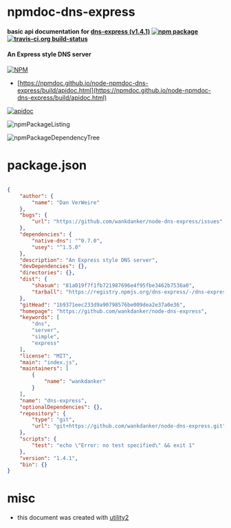# npmdoc-dns-express

#### basic api documentation for  [dns-express (v1.4.1)](https://github.com/wankdanker/node-dns-express)  [![npm package](https://img.shields.io/npm/v/npmdoc-dns-express.svg?style=flat-square)](https://www.npmjs.org/package/npmdoc-dns-express) [![travis-ci.org build-status](https://api.travis-ci.org/npmdoc/node-npmdoc-dns-express.svg)](https://travis-ci.org/npmdoc/node-npmdoc-dns-express)

#### An Express style DNS server

[![NPM](https://nodei.co/npm/dns-express.png?downloads=true&downloadRank=true&stars=true)](https://www.npmjs.com/package/dns-express)

- [https://npmdoc.github.io/node-npmdoc-dns-express/build/apidoc.html](https://npmdoc.github.io/node-npmdoc-dns-express/build/apidoc.html)

[![apidoc](https://npmdoc.github.io/node-npmdoc-dns-express/build/screenCapture.buildCi.browser.%252Ftmp%252Fbuild%252Fapidoc.html.png)](https://npmdoc.github.io/node-npmdoc-dns-express/build/apidoc.html)

![npmPackageListing](https://npmdoc.github.io/node-npmdoc-dns-express/build/screenCapture.npmPackageListing.svg)

![npmPackageDependencyTree](https://npmdoc.github.io/node-npmdoc-dns-express/build/screenCapture.npmPackageDependencyTree.svg)



# package.json

```json

{
    "author": {
        "name": "Dan VerWeire"
    },
    "bugs": {
        "url": "https://github.com/wankdanker/node-dns-express/issues"
    },
    "dependencies": {
        "native-dns": "^0.7.0",
        "usey": "^1.5.0"
    },
    "description": "An Express style DNS server",
    "devDependencies": {},
    "directories": {},
    "dist": {
        "shasum": "81a019f7f1fb721987696e4f95fbe3462b7536a0",
        "tarball": "https://registry.npmjs.org/dns-express/-/dns-express-1.4.1.tgz"
    },
    "gitHead": "1b9371eec233d9a90798576be009dea2e37a0e36",
    "homepage": "https://github.com/wankdanker/node-dns-express",
    "keywords": [
        "dns",
        "server",
        "simple",
        "express"
    ],
    "license": "MIT",
    "main": "index.js",
    "maintainers": [
        {
            "name": "wankdanker"
        }
    ],
    "name": "dns-express",
    "optionalDependencies": {},
    "repository": {
        "type": "git",
        "url": "git+https://github.com/wankdanker/node-dns-express.git"
    },
    "scripts": {
        "test": "echo \"Error: no test specified\" && exit 1"
    },
    "version": "1.4.1",
    "bin": {}
}
```



# misc
- this document was created with [utility2](https://github.com/kaizhu256/node-utility2)
